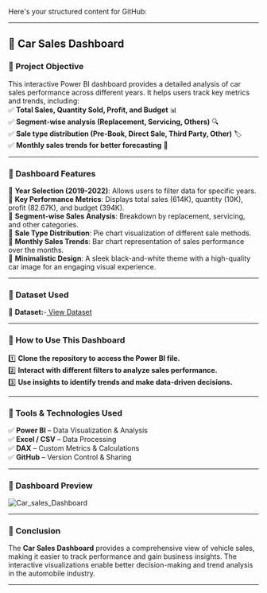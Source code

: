 Here's your structured content for GitHub:

---

## 🚗 **Car Sales Dashboard**  

### **📌 Project Objective**  
This interactive Power BI dashboard provides a detailed analysis of car sales performance across different years. It helps users track key metrics and trends, including:  
✅ **Total Sales, Quantity Sold, Profit, and Budget** 📊  
✅ **Segment-wise analysis (Replacement, Servicing, Others)** 🔍  
✅ **Sale type distribution (Pre-Book, Direct Sale, Third Party, Other)** 🏷️  
✅ **Monthly sales trends for better forecasting** 📅  

---

### **📌 Dashboard Features**  
🔹 **Year Selection (2019-2022)**: Allows users to filter data for specific years.  
🔹 **Key Performance Metrics**: Displays total sales (614K), quantity (10K), profit (82.67K), and budget (394K).  
🔹 **Segment-wise Sales Analysis**: Breakdown by replacement, servicing, and other categories.  
🔹 **Sale Type Distribution**: Pie chart visualization of different sale methods.  
🔹 **Monthly Sales Trends**: Bar chart representation of sales performance over the months.  
🔹 **Minimalistic Design**: A sleek black-and-white theme with a high-quality car image for an engaging visual experience.  

---
### **📌 Dataset Used**  
📂 **Dataset:**-<a href="https://github.com/akash3737aks/Car_Sales_Dashboard/blob/main/Car%20Dashboard%20Source.xlsx"> View Dataset </a>

---

### **📌 How to Use This Dashboard**  
1️⃣ **Clone the repository to access the Power BI file.**  
2️⃣ **Interact with different filters to analyze sales performance.**  
3️⃣ **Use insights to identify trends and make data-driven decisions.**  

---

### **📌 Tools & Technologies Used**  
✅ **Power BI** – Data Visualization & Analysis  
✅ **Excel / CSV** – Data Processing  
✅ **DAX** – Custom Metrics & Calculations  
✅ **GitHub** – Version Control & Sharing  

---

### **📌 Dashboard Preview**  
![Car_sales_Dashboard](https://github.com/user-attachments/assets/12769bcb-1eea-4a08-b5f5-f498571d7b1c) 

---

### **📌 Conclusion**  
The **Car Sales Dashboard** provides a comprehensive view of vehicle sales, making it easier to track performance and gain business insights. The interactive visualizations enable better decision-making and trend analysis in the automobile industry.  

---
